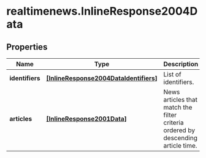 # realtimenews.InlineResponse2004Data

## Properties

Name | Type | Description | Notes
------------ | ------------- | ------------- | -------------
**identifiers** | [**[InlineResponse2004DataIdentifiers]**](InlineResponse2004DataIdentifiers.md) | List of identifiers. | [optional] 
**articles** | [**[InlineResponse2001Data]**](InlineResponse2001Data.md) | News articles that match the filter criteria ordered by descending article time. | [optional] 


